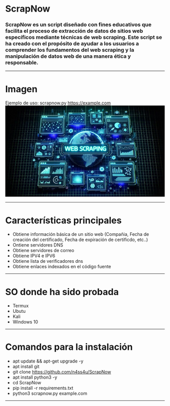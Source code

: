 # ScrapNow
### ScrapNow es un script diseñado con fines educativos que facilita el proceso de extracción de datos de sitios web específicos mediante técnicas de web scraping. Este script se ha creado con el propósito de ayudar a los usuarios a comprender los fundamentos del web scraping y la manipulación de datos web de una manera ética y responsable.
------------

# Imagen
Ejemplo de uso: scrapnow.py https://example.com
![No pudo cargar la imagen...](https://github.com/n4ss4u/ScrapNow/blob/main/image.jpg)

------------

# Características principales
- Obtiene información básica de un sitio web (Compañia, Fecha de creación del certificado, Fecha de expiración de certificdo, etc..)
- Ontiene servidores DNS
- Obtiene servidores de correo
- Obtiene IPV4 e IPV6
- Obtiene lista de verificadores dns
- Obtiene enlaces indexados en el código fuente
------------

# SO donde ha sido probada
- Termux
- Ubutu
- Kali
- Windows 10
------------


# Comandos para la instalación
- apt update && apt-get upgrade -y
- apt install git
- git clone https://github.com/n4ss4u/ScrapNow
- apt install python3 -y 
- cd ScrapNow
- pip install -r requirements.txt
- python3 scrapnow.py example.com

------------
